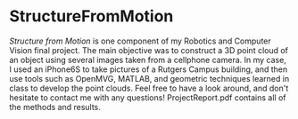 # StructureFromMotion

*Structure from Motion* is one component of my Robotics and Computer Vision final project. The main objective was to construct a 3D point cloud of an object using several images taken from a cellphone camera. In my case, I used an iPhone6S to take pictures of a Rutgers Campus building, and then use tools such as OpenMVG, MATLAB, and geometric techniques learned in class to develop the point clouds. Feel free to have a look around, and don't hesitate to contact me with any questions! ProjectReport.pdf contains all of the methods and results.
